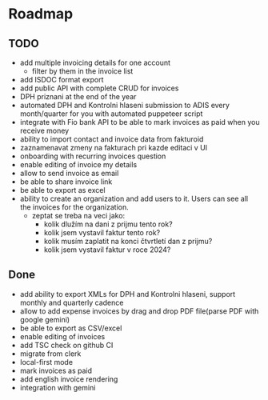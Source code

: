 # Roadmap

## TODO

- add multiple invoicing details for one account
  - filter by them in the invoice list
- add ISDOC format export
- add public API with complete CRUD for invoices
- DPH priznani at the end of the year
- automated DPH and Kontrolni hlaseni submission to ADIS every month/quarter for you with automated puppeteer script
- integrate with Fio bank API to be able to mark invoices as paid when you receive money
- ability to import contact and invoice data from fakturoid
- zaznamenavat zmeny na fakturach pri kazde editaci v UI
- onboarding with recurring invoices question
- enable editing of invoice my details
- allow to send invoice as email
- be able to share invoice link
- be able to export as excel
- ability to create an organization and add users to it. Users can see all the invoices for the organization.
  - zeptat se treba na veci jako:
    - kolik dlužím na dani z prijmu tento rok?
    - kolik jsem vystavil faktur tento rok?
    - kolik musím zaplatit na konci čtvrtletí dan z prijmu?
    - kolik jsem vystavil faktur v roce 2024?

## Done

- add ability to export XMLs for DPH and Kontrolni hlaseni, support monthly and quarterly cadence
- allow to add expense invoices by drag and drop PDF file(parse PDF with google gemini)
- be able to export as CSV/excel
- enable editing of invoices
- add TSC check on github CI
- migrate from clerk
- local-first mode
- mark invoices as paid
- add english invoice rendering
- integration with gemini
